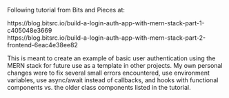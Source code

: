 <p>Following tutorial from Bits and Pieces at:</p>
<div>https://blog.bitsrc.io/build-a-login-auth-app-with-mern-stack-part-1-c405048e3669</div>
<div>https://blog.bitsrc.io/build-a-login-auth-app-with-mern-stack-part-2-frontend-6eac4e38ee82</div>
<p />
<p>This is meant to create an example of basic user authentication using the MERN stack for future use as a template in other projects. My own personal changes were to fix several small errors encountered, use environment variables, use async/await instead of callbacks, and hooks with functional components vs. the older class components listed in the tutorial.</p>
